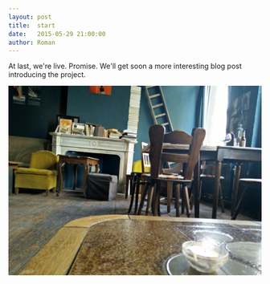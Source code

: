 ```yaml
---
layout: post
title:  start
date:   2015-05-29 21:00:00
author: Roman
---
```


At last, we're live. Promise. We'll get soon a more interesting blog post introducing the project.

![Here we code](/images/pantin_1.jpg)
